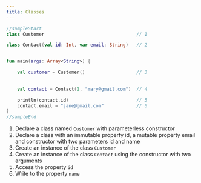 ```yaml
---
title: Classes
---
```

    
<div class="sample" markdown="1">

```kotlin
//sampleStart
class Customer                                  // 1

class Contact(val id: Int, var email: String)   // 2


fun main(args: Array<String>) {

    val customer = Customer()                   // 3
    
    
    val contact = Contact(1, "mary@gmail.com")  // 4

    println(contact.id)                         // 5
    contact.email = "jane@gmail.com"            // 6
}
//sampleEnd
```

</div>

1. Declare a class named `Customer` with parameterless constructor 
2. Declare a class with an immutable property id, a mutable property email and constructor with two parameters id and name
3. Create an instance of the class `Customer`
4. Create an instance of the class `Contact` using the constructor with two arguments
5. Access the property `id`
6. Write to the property `name`
    
    
